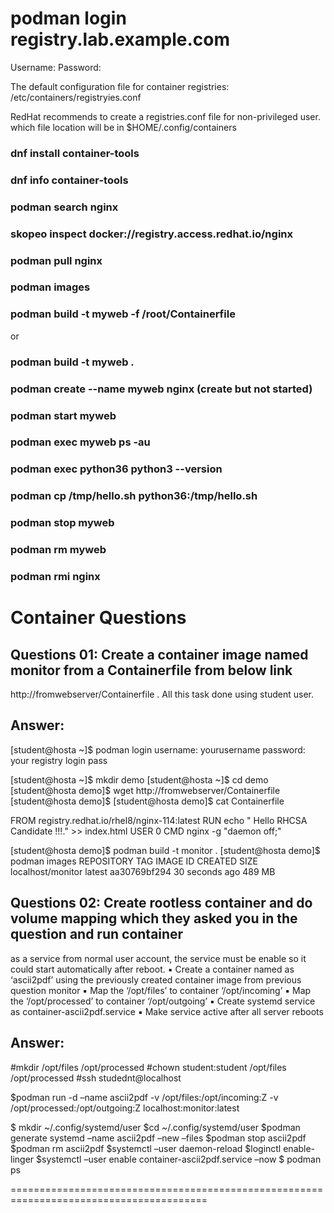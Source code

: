 # podman login registry.lab.example.com
Username:
Password:

The default configuration file for container registries:
/etc/containers/registryies.conf

RedHat recommends to create a registries.conf file for non-privileged user. which file location will be in $HOME/.config/containers

### dnf install container-tools

### dnf info container-tools

### podman search nginx

### skopeo inspect docker://registry.access.redhat.io/nginx

### podman pull nginx

### podman images

### podman build -t myweb -f /root/Containerfile

or

### podman build -t myweb .

### podman create --name myweb nginx  (create but not started)

### podman start myweb

### podman exec myweb ps -au

### podman exec python36 python3 --version

### podman cp /tmp/hello.sh python36:/tmp/hello.sh

### podman stop myweb

### podman rm myweb

### podman rmi nginx

# Container Questions

## Questions 01: Create a container image named monitor from a Containerfile from below link 
http://fromwebserver/Containerfile . All this task done using student user.
## Answer: 
[student@hosta ~]$ podman login <exam registry url >
username: yourusername
password: your registry login pass

[student@hosta ~]$ mkdir demo
[student@hosta ~]$ cd demo 
[student@hosta demo]$ wget http://fromwebserver/Containerfile
[student@hosta demo]$ 
[student@hosta demo]$ cat Containerfile

FROM registry.redhat.io/rhel8/nginx-114:latest
RUN echo " Hello RHCSA Candidate !!!." >> index.html
USER 0
CMD nginx -g "daemon off;"

[student@hosta demo]$ podman build -t monitor . 
[student@hosta demo]$ podman images 
REPOSITORY TAG IMAGE ID CREATED SIZE
localhost/monitor latest aa30769bf294 30 seconds ago 489 MB
 
## Questions 02: Create rootless container and do volume mapping which they asked you in the question and run container 
as a service from normal user account, the service must be enable so it could start automatically after reboot.
▪ Create a container named as ‘ascii2pdf’ using the previously created container image from previous question 
monitor
▪ Map the ‘/opt/files’ to container ‘/opt/incoming’
▪ Map the ‘/opt/processed’ to container ‘/opt/outgoing’
▪ Create systemd service as container-ascii2pdf.service
▪ Make service active after all server reboots
## Answer: 

#mkdir /opt/files /opt/processed 
#chown student:student /opt/files /opt/processed 
#ssh studednt@localhost 

$podman run -d –name ascii2pdf -v /opt/files:/opt/incoming:Z -v /opt/processed:/opt/outgoing:Z localhost:monitor:latest

$ mkdir ~/.config/systemd/user 
$cd ~/.config/systemd/user 
$podman generate systemd –name ascii2pdf –new –files 
$podman stop ascii2pdf 
$podman rm ascii2pdf 
$systemctl –user daemon-reload 
$loginctl enable-linger
$systemctl –user enable container-ascii2pdf.service –now 
$ podman ps

========================================================================================
